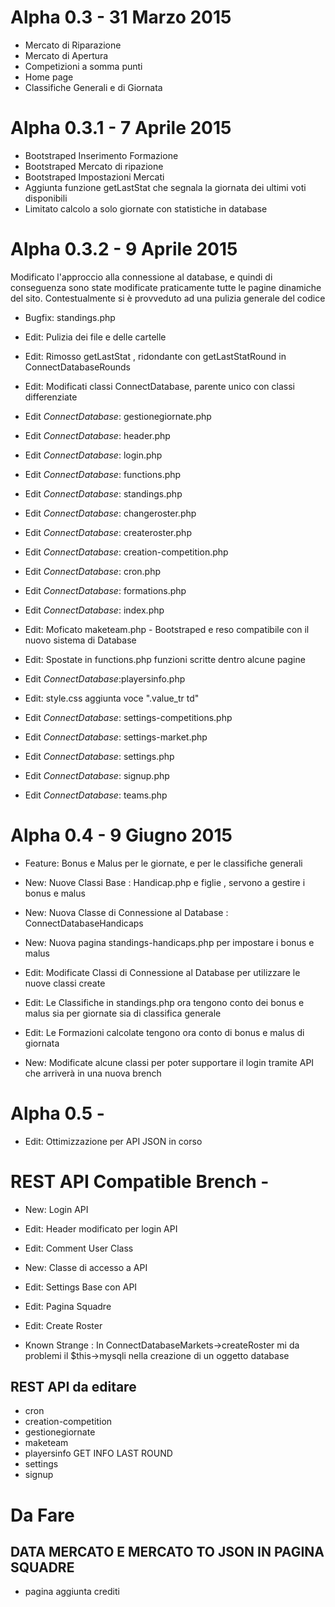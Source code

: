 # Alpha 0.3 - 31 Marzo 2015

* Mercato di Riparazione
* Mercato di Apertura
* Competizioni a somma punti
* Home page
* Classifiche Generali e di Giornata

# Alpha 0.3.1 - 7 Aprile 2015 

* Bootstraped Inserimento Formazione
* Bootstraped Mercato di ripazione
* Bootstraped Impostazioni Mercati
* Aggiunta funzione getLastStat che segnala la giornata dei ultimi voti disponibili
* Limitato calcolo a solo giornate con statistiche in database

# Alpha 0.3.2 - 9 Aprile 2015

Modificato l'approccio alla connessione al database, e quindi di conseguenza sono state modificate praticamente tutte le pagine dinamiche del sito.
Contestualmente si è provveduto ad una pulizia generale del codice

* Bugfix: standings.php
* Edit: Pulizia dei file e delle cartelle
* Edit: Rimosso getLastStat , ridondante con getLastStatRound in ConnectDatabaseRounds
* Edit: Modificati classi ConnectDatabase, parente unico con classi differenziate
* Edit _ConnectDatabase_: gestionegiornate.php
* Edit _ConnectDatabase_: header.php
* Edit _ConnectDatabase_: login.php
* Edit _ConnectDatabase_: functions.php
* Edit _ConnectDatabase_: standings.php

* Edit _ConnectDatabase_: changeroster.php
* Edit _ConnectDatabase_: createroster.php
* Edit _ConnectDatabase_: creation-competition.php
* Edit _ConnectDatabase_: cron.php
* Edit _ConnectDatabase_: formations.php

* Edit _ConnectDatabase_: index.php
* Edit: Moficato maketeam.php - Bootstraped e reso compatibile con il nuovo sistema di Database
* Edit: Spostate in functions.php funzioni scritte dentro alcune pagine
* Edit _ConnectDatabase_:playersinfo.php
* Edit: style.css aggiunta voce ".value_tr td"
* Edit _ConnectDatabase_: settings-competitions.php
* Edit _ConnectDatabase_: settings-market.php
* Edit _ConnectDatabase_: settings.php
* Edit _ConnectDatabase_: signup.php
* Edit _ConnectDatabase_: teams.php

# Alpha 0.4 -  9 Giugno 2015

* Feature: Bonus e Malus per le giornate, e per le classifiche generali
* New: Nuove Classi Base : Handicap.php e figlie , servono a gestire i bonus e malus
* New: Nuova Classe di Connessione al Database : ConnectDatabaseHandicaps
* New: Nuova pagina standings-handicaps.php per impostare i bonus e malus
* Edit: Modificate Classi di Connessione al Database per utilizzare le nuove classi create

* Edit: Le Classifiche in standings.php ora tengono conto dei bonus e malus sia per giornate sia di classifica generale
* Edit: Le Formazioni calcolate tengono ora conto di bonus e malus di giornata

* New: Modificate alcune classi per poter supportare il login tramite API che arriverà in una nuova brench

# Alpha 0.5 - 

* Edit: Ottimizzazione per API JSON in corso

# REST API Compatible Brench - 

* New: Login API
* Edit: Header modificato per login API

* Edit: Comment User Class
* New: Classe di accesso a API

* Edit: Settings Base con API
* Edit: Pagina Squadre

* Edit: Create Roster 
* Known Strange : In ConnectDatabaseMarkets->createRoster mi da problemi il $this->mysqli nella creazione di un oggetto database

## REST API da editare

* cron
* creation-competition
* gestionegiornate
* maketeam
* playersinfo GET INFO LAST ROUND
* settings
* signup


# Da Fare

## DATA MERCATO E MERCATO TO JSON IN PAGINA SQUADRE
 
* pagina aggiunta crediti
